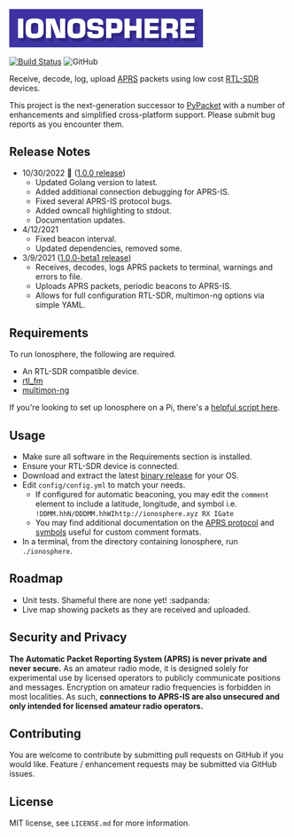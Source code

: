 <img src="./logo.png" alt="Ionosphere Logo" width="350">

[![Build Status](https://app.travis-ci.com/cceremuga/ionosphere.svg?branch=master)](https://app.travis-ci.com/cceremuga/ionosphere) ![GitHub](https://img.shields.io/github/license/cceremuga/ionosphere)

Receive, decode, log, upload [APRS](http://www.aprs.org/) packets using low cost [RTL-SDR](http://osmocom.org/projects/sdr/wiki/rtl-sdr) devices.

This project is the next-generation successor to [PyPacket](https://gihub.com/cceremuga/pypacket) with a number of enhancements and simplified cross-platform support. Please submit bug reports as you encounter them.

## Release Notes

* 10/30/2022 🎃 ([1.0.0 release](https://github.com/cceremuga/ionosphere/releases/tag/v1.0.0))
    * Updated Golang version to latest.
    * Added additional connection debugging for APRS-IS.
    * Fixed several APRS-IS protocol bugs.
    * Added owncall highlighting to stdout.
    * Documentation updates.
* 4/12/2021
    * Fixed beacon interval.
    * Updated dependencies, removed some.
* 3/9/2021 ([1.0.0-beta1 release](https://github.com/cceremuga/ionosphere/releases/tag/v1.0.0-beta1))
    * Receives, decodes, logs APRS packets to terminal, warnings and errors to file.
    * Uploads APRS packets, periodic beacons to APRS-IS.
    * Allows for full configuration RTL-SDR, multimon-ng options via simple YAML.

## Requirements

To run Ionosphere, the following are required.

* An RTL-SDR compatible device.
* [rtl_fm](http://osmocom.org/projects/sdr/wiki/rtl-sdr)
* [multimon-ng](https://github.com/EliasOenal/multimon-ng)

If you're looking to set up Ionosphere on a Pi, there's a [helpful script here](https://github.com/g7gpr/rpiionosphereinstaller).

## Usage

* Make sure all software in the Requirements section is installed.
* Ensure your RTL-SDR device is connected.
* Download and extract the latest [binary release](https://github.com/cceremuga/ionosphere/releases/) for your OS.
* Edit `config/config.yml` to match your needs.
  * If configured for automatic beaconing, you may edit the `comment` element to include a latitude, longitude, and symbol i.e. `!DDMM.hhN/DDDMM.hhWIhttp://ionosphere.xyz RX IGate`
  * You may find additional documentation on the [APRS protocol](http://www.aprs.net/vm/DOS/PROTOCOL.HTM) and [symbols](http://www.aprs.org/symbols.html) useful for custom comment formats.
* In a terminal, from the directory containing Ionosphere, run `./ionosphere`.

## Roadmap

* Unit tests. Shameful there are none yet! :sadpanda:
* Live map showing packets as they are received and uploaded.

## Security and Privacy

**The Automatic Packet Reporting System (APRS) is never private and never secure.** As an amateur radio mode, it is designed solely for experimental use by licensed operators to publicly communicate positions and messages. Encryption on amateur radio frequencies is forbidden in most localities. As such, **connections to APRS-IS are also unsecured and only intended for licensed amateur radio operators.**

## Contributing

You are welcome to contribute by submitting pull requests on GitHub if you would like. Feature / enhancement requests may be submitted via GitHub issues.

## License

MIT license, see `LICENSE.md` for more information.
